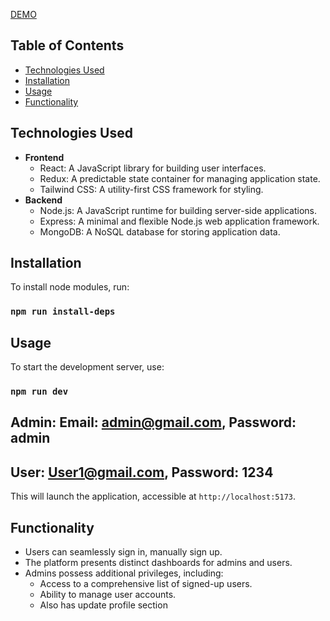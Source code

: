 [DEMO](https://sample-xcelore.onrender.com/)

## Table of Contents

- [Technologies Used](#technologies-used)
- [Installation](#installation)
- [Usage](#usage)
- [Functionality](#functionality)

## Technologies Used

- **Frontend**
  - React: A JavaScript library for building user interfaces.
  - Redux: A predictable state container for managing application state.
  - Tailwind CSS: A utility-first CSS framework for styling.
- **Backend**
  - Node.js: A JavaScript runtime for building server-side applications.
  - Express: A minimal and flexible Node.js web application framework.
  - MongoDB: A NoSQL database for storing application data.

## Installation

To install node modules, run:

### `npm run install-deps`

## Usage

To start the development server, use:

### `npm run dev`

## Admin: Email: admin@gmail.com, Password: admin
## User: User1@gmail.com, Password: 1234

This will launch the application, accessible at `http://localhost:5173`.

## Functionality

- Users can seamlessly sign in, manually sign up.
- The platform presents distinct dashboards for admins and users.
- Admins possess additional privileges, including:
  - Access to a comprehensive list of signed-up users.
  - Ability to manage user accounts.
  - Also has update profile section
